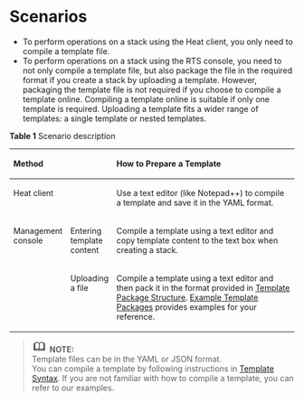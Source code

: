 # Scenarios<a name="EN-US_TOPIC_0076468617"></a>

-   To perform operations on a stack using the Heat client, you only need to compile a template file.
-   To perform operations on a stack using the RTS console, you need to not only compile a template file, but also package the file in the required format if you create a stack by uploading a template. However, packaging the template file is not required if you choose to compile a template online. Compiling a template online is suitable if only one template is required. Uploading a template fits a wider range of templates: a single template or nested templates.

**Table  1**  Scenario description

<a name="table1048032513413"></a>
<table><thead align="left"><tr id="row54808259412"><th class="cellrowborder" colspan="2" valign="top" id="mcps1.2.4.1.1"><p id="p19480102544113"><a name="p19480102544113"></a><a name="p19480102544113"></a><strong id="b1943192182217"><a name="b1943192182217"></a><a name="b1943192182217"></a>Method</strong></p>
</th>
<th class="cellrowborder" valign="top" id="mcps1.2.4.1.2"><p id="p11480142514118"><a name="p11480142514118"></a><a name="p11480142514118"></a>How to Prepare a Template</p>
</th>
</tr>
</thead>
<tbody><tr id="row164801525124114"><td class="cellrowborder" colspan="2" valign="top" headers="mcps1.2.4.1.1 "><p id="p14480192554114"><a name="p14480192554114"></a><a name="p14480192554114"></a>Heat client</p>
</td>
<td class="cellrowborder" valign="top" headers="mcps1.2.4.1.2 "><p id="p248020255412"><a name="p248020255412"></a><a name="p248020255412"></a>Use a text editor (like Notepad++) to compile a template and save it in the YAML format.</p>
</td>
</tr>
<tr id="row3480625174115"><td class="cellrowborder" rowspan="2" valign="top" width="18.13%" headers="mcps1.2.4.1.1 "><p id="p15480172515414"><a name="p15480172515414"></a><a name="p15480172515414"></a>Management console</p>
</td>
<td class="cellrowborder" valign="top" width="15.68%" headers="mcps1.2.4.1.1 "><p id="p54317674810"><a name="p54317674810"></a><a name="p54317674810"></a>Entering template content</p>
</td>
<td class="cellrowborder" valign="top" width="66.19%" headers="mcps1.2.4.1.2 "><p id="p174801925104113"><a name="p174801925104113"></a><a name="p174801925104113"></a>Compile a template using a text editor and copy template content to the text box when creating a stack.</p>
</td>
</tr>
<tr id="row6691192414813"><td class="cellrowborder" valign="top" headers="mcps1.2.4.1.1 "><p id="p6692024124813"><a name="p6692024124813"></a><a name="p6692024124813"></a>Uploading a file</p>
</td>
<td class="cellrowborder" valign="top" headers="mcps1.2.4.1.1 "><p id="p1969210241485"><a name="p1969210241485"></a><a name="p1969210241485"></a>Compile a template using a text editor and then pack it in the format provided in <a href="template-package-structure.md">Template Package Structure</a>. <a href="example-template-packages.md">Example Template Packages</a> provides examples for your reference.</p>
</td>
</tr>
</tbody>
</table>

>![](public_sys-resources/icon-note.gif) **NOTE:**   
>Template files can be in the YAML or JSON format.  
>You can compile a template by following instructions in  [Template Syntax](template-syntax.md). If you are not familiar with how to compile a template, you can refer to our examples.  

